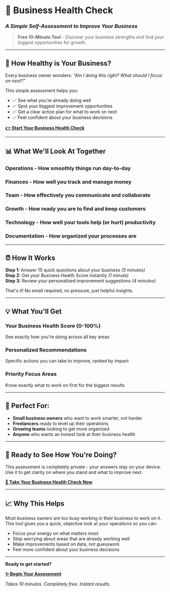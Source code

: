 # 🎯 Business Health Check
### *A Simple Self-Assessment to Improve Your Business*

> **Free 10-Minute Tool** - Discover your business strengths and find your biggest opportunities for growth.

---

## 🌟 **How Healthy is Your Business?**

Every business owner wonders: *"Am I doing this right? What should I focus on next?"*

This simple assessment helps you:
- ✅ See what you're already doing well
- ✅ Spot your biggest improvement opportunities  
- ✅ Get a clear action plan for what to work on next
- ✅ Feel confident about your business decisions

**[👉 Start Your Business Health Check](./index.html)**

---

## 📊 **What We'll Look At Together**

### **Operations** - How smoothly things run day-to-day
### **Finances** - How well you track and manage money  
### **Team** - How effectively you communicate and collaborate
### **Growth** - How ready you are to find and keep customers
### **Technology** - How well your tools help (or hurt) productivity
### **Documentation** - How organized your processes are

---

## ⏰ **How It Works**

**Step 1:** Answer 15 quick questions about your business *(5 minutes)*  
**Step 2:** Get your Business Health Score instantly *(1 minute)*  
**Step 3:** Review your personalized improvement suggestions *(4 minutes)*

That's it! No email required, no pressure, just helpful insights.

---

## 💡 **What You'll Get**

### Your Business Health Score (0-100%)
See exactly how you're doing across all key areas

### Personalized Recommendations  
Specific actions you can take to improve, ranked by impact

### Priority Focus Areas
Know exactly what to work on first for the biggest results

---

## 🎯 **Perfect For:**

- **Small business owners** who want to work smarter, not harder
- **Freelancers** ready to level up their operations  
- **Growing teams** looking to get more organized
- **Anyone** who wants an honest look at their business health

---

## 🌱 **Ready to See How You're Doing?**

This assessment is completely private - your answers stay on your device. Use it to get clarity on where you stand and what to improve next.

**[🚀 Take Your Business Health Check Now](./index.html)**

---

## 📈 **Why This Helps**

Most business owners are too busy working *in* their business to work *on* it. This tool gives you a quick, objective look at your operations so you can:

- Focus your energy on what matters most
- Stop worrying about areas that are already working well  
- Make improvements based on data, not guesswork
- Feel more confident about your business decisions

---

**Ready to get started?**

**[✨ Begin Your Assessment](./index.html)**

*Takes 10 minutes. Completely free. Instant results.*
